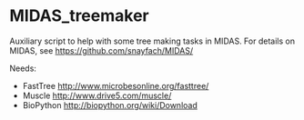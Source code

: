# MIDAS_treemaker

Auxiliary script to help with some tree making tasks in MIDAS.
For details on MIDAS, see https://github.com/snayfach/MIDAS/

Needs:
* FastTree http://www.microbesonline.org/fasttree/
* Muscle http://www.drive5.com/muscle/
* BioPython http://biopython.org/wiki/Download
